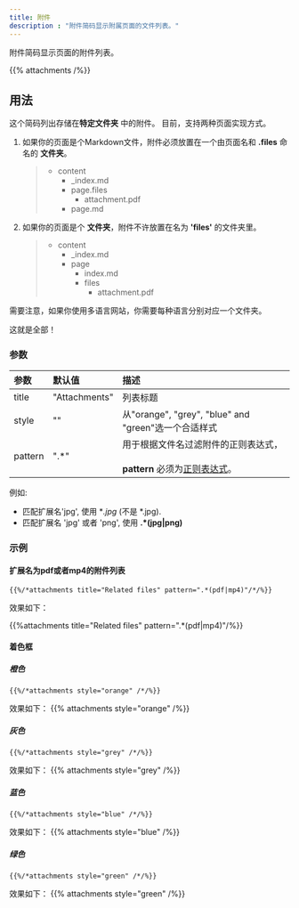 ```yaml
---
title: 附件
description : "附件简码显示附属页面的文件列表。"
---
```


附件简码显示页面的附件列表。

{{% attachments /%}}

## 用法

这个简码列出存储在**特定文件夹** 中的附件。
目前，支持两种页面实现方式。

1. 如果你的页面是个Markdown文件，附件必须放置在一个由页面名和 **.files** 命名的 **文件夹**。

    > * content
    >   * _index.md
    >   * page.files
    >      * attachment.pdf
    >   * page.md

2. 如果你的页面是个 **文件夹**，附件不许放置在名为 **'files'** 的文件夹里。

    > * content
    >   * _index.md
    >   * page
    >      * index.md
    >      * files
    >          * attachment.pdf

需要注意，如果你使用多语言网站，你需要每种语言分别对应一个文件夹。

这就是全部！

### 参数

| 参数 | 默认值 | 描述 |
|:--|:--|:--|
| title | "Attachments" | 列表标题  |
| style | "" | 从"orange", "grey", "blue" and "green"选一个合适样式 |
| pattern | ".*" | 用于根据文件名过滤附件的正则表达式，<br/><br/> **pattern** 必须为[正则表达式](https://en.wikipedia.org/wiki/Regular_expression)。 |

例如:

* 匹配扩展名'jpg', 使用 **.*jpg** (不是 *.jpg).
* 匹配扩展名 'jpg' 或者 'png', 使用 **.*(jpg|png)**

### 示例

#### 扩展名为pdf或者mp4的附件列表

    {{%/*attachments title="Related files" pattern=".*(pdf|mp4)"/*/%}}

效果如下：

{{%attachments title="Related files" pattern=".*(pdf|mp4)"/%}}

#### 着色框
##### 橙色
    {{%/*attachments style="orange" /*/%}}
效果如下：
{{% attachments style="orange" /%}}

##### 灰色
    {{%/*attachments style="grey" /*/%}}
效果如下：
{{% attachments style="grey" /%}}

##### 蓝色
    {{%/*attachments style="blue" /*/%}}
效果如下：
{{% attachments style="blue" /%}}
    
##### 绿色
    {{%/*attachments style="green" /*/%}}
效果如下：
{{% attachments style="green" /%}}
